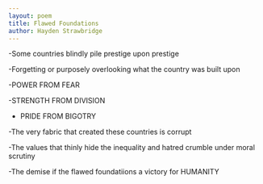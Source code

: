 ```yaml
---
layout: poem
title: Flawed Foundations  
author: Hayden Strawbridge
---
```


-Some countries blindly pile prestige upon prestige

-Forgetting or purposely overlooking what the country was built upon

-POWER FROM FEAR

-STRENGTH FROM DIVISION

- PRIDE FROM BIGOTRY

-The very fabric that created these countries is corrupt

-The values that thinly hide the inequality and hatred crumble under moral scrutiny

-The demise if the flawed foundatiions a victory for HUMANITY

